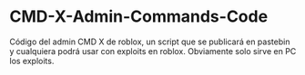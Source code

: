 # CMD-X-Admin-Commands-Code
Código del admin CMD X de roblox, un script que se publicará en pastebin y cualquiera podrá usar con exploits en roblox. Obviamente solo sirve en PC los exploits.
